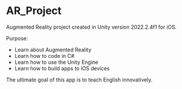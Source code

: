 # AR_Project
Augmented Reality project created in Unity version 2022.2.4f1 for iOS. 

Purpose:
- Learn about Augmented Reality
- Learn how to code in C#
- Learn how to use the Unity Engine
- Learn how to build apps to iOS devices

The ultimate goal of this app is to teach English innovatively.
